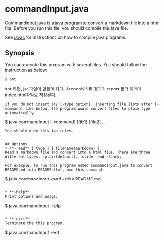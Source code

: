 # commandInput.java
CommandInput.java is a java program to convert a markdown file into a html file.
Before you run this file, you should compile this java file.

See [javac](https://www.cis.upenn.edu/~bcpierce/courses/629/jdkdocs/tooldocs/win32/javac.html) for instructions on how to compile java programs.


## Synopsis
You can execute this program with several files. You should follow the instruction as below:
```
$ ant
```
ant 하면, jar 파일이 만들어 지고, Jacoco테스트 결과가 report 폴더 아래에 index.html파일로 저장된다.
```
If you do not insert any [-type option], inserting file lists after [-command] like below, the program would convert files to plain type automatically.
```
$ java commandInput [-command] [file1] [file2] ...
```
You should obey this two rules.


## Options
* **-read** [_type_] [_filename(markdown)_]   
Read a markdown file and convert into a html file. There are three different types: -plain(default), -slide, and -fancy.

For example, to run this program named CommandInput.java to convert README.md into README.html, use this command:
```
$ java commandInput -read -slide README.md 
```

* **-help**  
Print options and usage.
```
$ java commandInput -help
```

* **-exit**  
Terminate the this program.
```
$ java commandInput -exit
```

